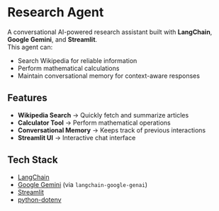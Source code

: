 # Research Agent

A conversational AI-powered research assistant built with **LangChain**, **Google Gemini**, and **Streamlit**.  
This agent can:
- Search Wikipedia for reliable information
- Perform mathematical calculations
- Maintain conversational memory for context-aware responses



## Features
- **Wikipedia Search** → Quickly fetch and summarize articles  
- **Calculator Tool** → Perform mathematical operations  
- **Conversational Memory** → Keeps track of previous interactions  
- **Streamlit UI** → Interactive chat interface  


## Tech Stack
- [LangChain](https://www.langchain.com/)  
- [Google Gemini](https://ai.google/) (via `langchain-google-genai`)  
- [Streamlit](https://streamlit.io/)  
- [python-dotenv](https://pypi.org/project/python-dotenv/)  
